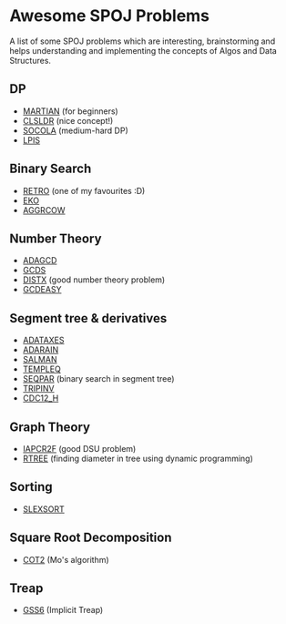 # Awesome SPOJ Problems

A list of some SPOJ problems which are interesting, brainstorming and helps understanding and implementing the concepts of Algos and Data Structures.

## DP

* [MARTIAN](http://www.spoj.com/problems/MARTIAN/) (for beginners)
* [CLSLDR](http://www.spoj.com/problems/CLSLDR/) (nice concept!)
* [SOCOLA](http://www.spoj.com/problems/SOCOLA/) (medium-hard DP)
* [LPIS](http://www.spoj.com/problems/LPIS/)

## Binary Search

* [RETRO](http://www.spoj.com/problems/RETRO/) (one of my favourites :D)
* [EKO](http://www.spoj.com/problems/EKO/en/)
* [AGGRCOW](http://www.spoj.com/problems/AGGRCOW/)

## Number Theory

* [ADAGCD](http://www.spoj.com/ranks/ADAGCD/)
* [GCDS](http://www.spoj.com/problems/GCDS/)
* [DISTX](http://www.spoj.com/problems/DISTX/) (good number theory problem)
* [GCDEASY](http://www.spoj.com/problems/GCDEASY/)

## Segment tree & derivatives

* [ADATAXES](http://www.spoj.com/problems/ADATAXES/)
* [ADARAIN](http://www.spoj.com/problems/ADARAIN/)
* [SALMAN](http://www.spoj.com/problems/SALMAN/)
* [TEMPLEQ](http://www.spoj.com/problems/TEMPLEQ/)
* [SEQPAR](http://www.spoj.com/problems/SEQPAR/) (binary search in segment tree)
* [TRIPINV](http://www.spoj.com/problems/TRIPINV/)
* [CDC12_H](http://www.spoj.com/problems/CDC12_H/)

## Graph Theory

* [IAPCR2F](http://www.spoj.com/problems/IAPCR2F/) (good DSU problem)
* [RTREE](http://www.spoj.com/problems/RTREE/) (finding diameter in tree using dynamic programming)

## Sorting

* [SLEXSORT](http://www.spoj.com/problems/SLEXSORT/)

## Square Root Decomposition
* [COT2](http://www.spoj.com/problems/COT2/) (Mo's algorithm)

## Treap
* [GSS6](http://www.spoj.com/problems/GSS6/) (Implicit Treap)

